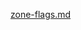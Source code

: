 [zone-flags.md](https://raw.githubusercontent.com/rx-angular/rx-angular/main/libs/cdk/zone-configurations/docs/zone-flags.md ':include')
